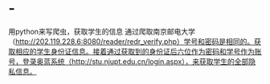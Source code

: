 # -
用python来写爬虫，获取学生的信息
通过爬取南京邮电大学（http://202.119.228.6:8080/reader/redr_verify.php）学号和密码是相同的。获取相应的学生身份证信息。接着通过获取到的身份证后六位作为密码和学号作为账号，登录奥蓝系统（http://stu.njupt.edu.cn/login.aspx），来获取学生的全部隐私信息。
